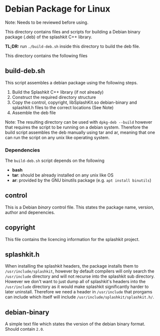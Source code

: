 # Debian Package for Linux

Note: Needs to be reviewed before using.

This directory contains files and scripts for building a Debian binary package
(.deb) of the splashkit C++ library.

**TL;DR:** run `./build-deb.sh` inside this directory to build the deb file.

This directory contains the following files

## build-deb.sh

This script assembles a debian package using the following steps.

1. Build the Splashkit C++ library (if not already)
2. Construct the required directory structure
3. Copy the control, copyright, libSplashKit.so debian-binary and splashkit.h
   files to the correct locations (See Note)
4. Assemble the deb file

Note: The resulting directory can be used with `dpkg-deb --build` however that
requires the script to be running on a debian system. Therefore the build
script assembles the deb manually using tar and ar, meaning that one can run
the script on any unix like operating system.

### Dependencies

The `build-deb.sh` script depends on the following

- **bash**
- **tar**: should be already installed on any unix like OS
- **ar**: provided by the GNU binutils package (e.g. `apt install binutils`)

## control

This is a Debian *binary* control file. This states the package name, version,
author and depenencies.

## copyright

This file contains the licencing information for the splashkit project.

## splashkit.h

When installing the splashkit headers, the package installs them to
`/usr/include/splashkit`, however by default compilers will only search the
`/usr/include` directory and will not recurse into the splashkit sub directory.
However we don't want to just dump all of splashkit's headers into the
`/usr/include` directory as it would make splashkit significantly harder to
later uninstall. Therefore we need a header in `/usr/include` that prorgams can
include which itself will include `/usr/include/splashkit/splashkit.h/`.

## debian-binary

A simple text file which states the version of the debian binary format. Should
contain `2.0`.
